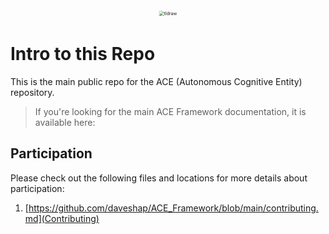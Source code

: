 <div alt style="text-align: center; transform: scale(.5);">
<picture>
<source media="(prefers-color-scheme: dark)" srcset="https://raw.githubusercontent.com/daveshap/ACE_Framework/main/images/banner.jpg" />
<img alt="tldraw" src="https://raw.githubusercontent.com/daveshap/ACE_Framework/main/images/banner.jpg" />
</picture>
</div>

# Intro to this Repo

This is the main public repo for the ACE (Autonomous Cognitive Entity) repository.

> If you're looking for the main ACE Framework documentation, it is available here: 

## Participation

Please check out the following files and locations for more details about participation:

1. [https://github.com/daveshap/ACE_Framework/blob/main/contributing.md](Contributing)
